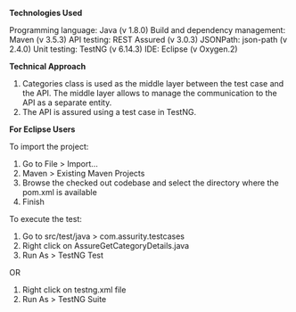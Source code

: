 **Technologies Used**

Programming language: Java (v 1.8.0)
Build and dependency management: Maven (v 3.5.3)
API testing: REST Assured (v 3.0.3)
JSONPath: json-path (v 2.4.0)
Unit testing: TestNG (v 6.14.3)
IDE: Eclipse (v Oxygen.2)

**Technical Approach**

1.	Categories class is used as the middle layer between the test case and the API. The middle layer allows to manage the communication to the API as a separate entity.
2.	The API is assured using a test case in TestNG.

**For Eclipse Users**

To import the project:

1.	Go to File > Import…
2.	Maven > Existing Maven Projects 
3.	Browse the checked out codebase and select the directory where the pom.xml is available
4.	Finish

To execute the test:

1.	Go to src/test/java > com.assurity.testcases
2.	Right click on AssureGetCategoryDetails.java
3.	Run As > TestNG Test

OR

1.	Right click on testng.xml file
2.	Run As > TestNG Suite
